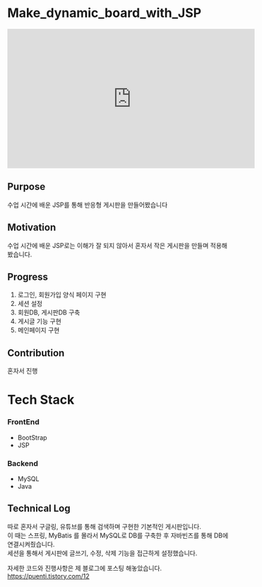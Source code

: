 # Make_dynamic_board_with_JSP

<iframe width="560" height="315" src="https://www.tv.kakao.com/embed/428351392" frameborder="0" allowfullscreen></iframe>

## Purpose
수업 시간에 배운 JSP를 통해 반응형 게시판을 만들어봤습니다 </br>

## Motivation
수업 시간에 배운 JSP로는 이해가 잘 되지 않아서 혼자서 작은 게시판을 만들며 적용해봤습니다.

## Progress
1. 로그인, 회원가입 양식 페이지 구현
2. 세션 설정
3. 회원DB, 게시판DB 구축
5. 게시글 기능 구현
6. 메인페이지 구현

## Contribution
혼자서 진행

# Tech Stack
### FrontEnd
* BootStrap
* JSP

### Backend
* MySQL
* Java

## Technical Log
따로 혼자서 구글링, 유튜브를 통해 검색하며 구현한 기본적인 게시판입니다. </br>
이 때는 스프링, MyBatis 를 몰라서 MySQL로 DB를 구축한 후 자바빈즈를 통해 DB에 연결시켜줬습니다.</br>
세션을 통해서 게시판에 글쓰기, 수정, 삭제 기능을 접근하게 설정했습니다.


자세한 코드와 진행사항은 제 블로그에 포스팅 해놓았습니다.</br>
https://puenti.tistory.com/12</br>
